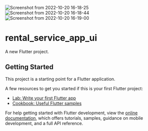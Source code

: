 ![Screenshot from 2022-10-20 16-18-25](https://user-images.githubusercontent.com/108852286/196929227-7fc3e86e-f327-490f-9d9e-22839a374f43.png)
![Screenshot from 2022-10-20 16-18-44](https://user-images.githubusercontent.com/108852286/196929192-797ce4fd-b698-409d-bcd9-65023800ae73.png)
![Screenshot from 2022-10-20 16-19-00](https://user-images.githubusercontent.com/108852286/196929142-c9d85a71-3b42-400c-ac11-7c4ba9cf85e2.png)
# rental_service_app_ui

A new Flutter project.

## Getting Started

This project is a starting point for a Flutter application.

A few resources to get you started if this is your first Flutter project:

- [Lab: Write your first Flutter app](https://docs.flutter.dev/get-started/codelab)
- [Cookbook: Useful Flutter samples](https://docs.flutter.dev/cookbook)

For help getting started with Flutter development, view the
[online documentation](https://docs.flutter.dev/), which offers tutorials,
samples, guidance on mobile development, and a full API reference.
